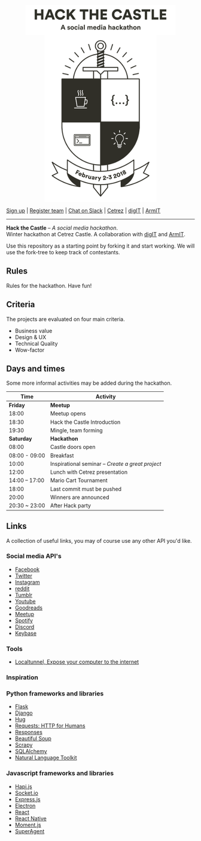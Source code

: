 
<p align="center">
  <a href="http://hack.cetrez.com/"><img src="./images/logo.svg" alt="Hack the Castle" align="center" width="400"></a>
  <br />
  <a href="http://hack.cetrez.com/"><img src="./images/crest.svg" alt="February 2-3, 2018" align="center" width="300"></a>
</p>

[Sign up](http:/hack.cetrez.com) | [Register team](http:/hack.cetrez.com/teams) | [Chat on Slack](https://join.slack.com/t/cetrezhack2018/shared_invite/enQtMzA3MjEwMjE2NTUxLWY4NTc5N2NhMzk5M2Y5NGRiOTJlMWI3OTQ0OWI4YzI4Zjg0ZWUzZGU1NTQ2NzkxODVkNmRiNjVhODgxMmI2MGQ) | [Cetrez](http://cetrez.com/) | [digIT](http://github.com/cthit) | [ArmIT](https://chalmers.it/business/)
___
**Hack the Castle** – *A social media hackathon*.  
Winter hackathon at Cetrez Castle. A collaboration with [digIT](http://github.com/cthit) and [ArmIT](https://chalmers.it/business/).

Use this repository as a starting point by forking it and start working.
We will use the fork-tree to keep track of contestants.

## Rules
Rules for the hackathon. Have fun!

## Criteria
The projects are evaluated on four main criteria.
- Business value
- Design & UX
- Technical Quality
- Wow-factor

## Days and times
Some more informal activities may be added during the hackathon.

|Time  | Activity                       |
|---   | ---                            |
|**Friday**    |  **Meetup**            |
|18:00 | Meetup opens                   |
|18:30 | Hack the Castle Introduction   |
|19:30 | Mingle, team forming           |
|**Saturday**  |  **Hackathon**         |
|08:00 | Castle doors open              |
|08:00 - 09:00 | Breakfast              |
|10:00 | Inspirational seminar – *Create a great project* |
|12:00 | Lunch with Cetrez presentation |
|14:00 – 17:00 | Mario Cart Tournament  |
|18:00 | Last commit must be pushed     |
|20:00 | Winners are announced          |
|20:30 ~ 23:00 | After Hack party       |

## Links
A collection of useful links, you may of course use any other API you'd like.

### Social media API's
- [Facebook](https://developers.facebook.com/)
- [Twitter](https://developer.twitter.com/)
- [Instagram](https://www.instagram.com/developer/)
- [reddit](https://www.reddit.com/dev/api)
- [Tumblr](https://www.tumblr.com/docs/en/api/v2)
- [Youtube](https://developers.google.com/youtube/)
- [Goodreads](https://www.goodreads.com/api)
- [Meetup](https://www.meetup.com/meetup_api/auth/)
- [Spotify](https://beta.developer.spotify.com/documentation/web-api/)
- [Discord](https://discordapp.com/developers/docs/intro)
- [Keybase](https://keybase.io/docs/api/1.0)

### Tools
- [Localtunnel, Expose your computer to the internet](https://localtunnel.github.io/www/)

### Inspiration

### Python frameworks and libraries
- [Flask](http://flask.pocoo.org/)
- [Django](https://www.djangoproject.com/)
- [Hug](http://www.hug.rest/)
- [Requests: HTTP for Humans](http://docs.python-requests.org/en/master/)
- [Responses](https://github.com/getsentry/responses)
- [Beautiful Soup](https://www.crummy.com/software/BeautifulSoup/)
- [Scrapy](https://scrapy.org/)
- [SQLAlchemy](http://www.sqlalchemy.org/)
- [Natural Language Toolkit](http://www.nltk.org/)

### Javascript frameworks and libraries
- [Hapi.js](https://hapijs.com/)
- [Socket.io](https://socket.io/)
- [Express.js](https://expressjs.com/)
- [Electron](https://electronjs.org/)
- [React](https://reactjs.org/)
- [React Native](https://facebook.github.io/react-native/)
- [Moment.js](http://momentjs.com/)
- [SuperAgent](https://visionmedia.github.io/superagent/)
